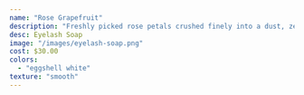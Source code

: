 ```yaml
---
name: "Rose Grapefruit"
description: "Freshly picked rose petals crushed finely into a dust, zesty grapefruit scent, vegan."
desc: Eyelash Soap
image: "/images/eyelash-soap.png"
cost: $30.00
colors:
  - "eggshell white"
texture: "smooth"
---
```

